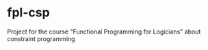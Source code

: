 # fpl-csp
Project for the course "Functional Programming for Logicians" about constraint programming
